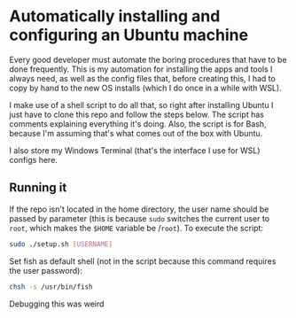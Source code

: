 # Automatically installing and configuring an Ubuntu machine

Every good developer must automate the boring procedures that have to be done frequently. This is my automation for installing the apps and tools I always need, as well as the config files that, before creating this, I had to copy by hand to the new OS installs (which I do once in a while with WSL).

I make use of a shell script to do all that, so right after installing Ubuntu I just have to clone this repo and follow the steps below. The script  has comments explaining everything it's doing. Also, the script is for Bash, because I'm assuming that's what comes out of the box with Ubuntu.

I also store my Windows Terminal (that's the interface I use for WSL) configs here.

## Running it

If the repo isn't located in the home directory, the user name should be passed by parameter (this is because `sudo` switches the current user to `root`, which makes the `$HOME` variable be /`root`). To execute the script:

```bash
sudo ./setup.sh [USERNAME]
```

Set fish as default shell (not in the script because this command requires the user password):

```bash
chsh -s /usr/bin/fish
```

Debugging this was weird
